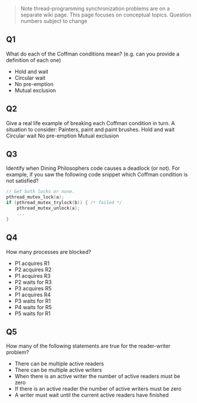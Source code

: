 > Note thread-programming synchronization problems are on a separate wiki page. This page focuses on conceptual topics.
> Question numbers subject to change
 
## Q1
What do each of the Coffman conditions mean? (e.g. can you provide a definition of each one)
* Hold and wait
* Circular wait
* No pre-emption
* Mutual exclusion

## Q2
Give a real life example of breaking each Coffman condition in turn. A situation to consider: Painters, paint and paint brushes.
Hold and wait
Circular wait
No pre-emption
Mutual exclusion

## Q3
Identify when Dining Philosophers code causes a deadlock (or not). For example, if you saw the following code snippet which Coffman condition is not satisfied?

```C
// Get both locks or none.
pthread_mutex_lock(a);
if (pthread_mutex_trylock(b)) { /* failed */
    pthread_mutex_unlock(a);
    ...
}
```

## Q4
How many processes are blocked?

* P1 acquires R1
* P2 acquires R2
* P1 acquires R3
* P2 waits for R3
* P3 acquires R5
* P1 acquires R4
* P3 waits for R1
* P4 waits for R5
* P5 waits for R1

## Q5 
How many of the following statements are true for the reader-writer problem?

* There can be multiple active readers
* There can be multiple active writers
* When there is an active writer the number of active readers must be zero
* If there is an active reader the number of active writers must be zero
* A writer must wait until the current active readers have finished
